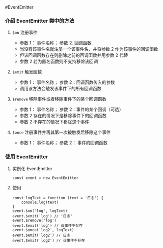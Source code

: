 #EventEmitter

### 介绍 EventEmitter 类中的方法

1.  `$on` 注册事件
    - 参数 1： 事件名称； 参数 2. 回调函数
    - 当没有该事件名就注册一个该事件名，并将参数 2 作为该事件的回调函数
    - 但该回调函数存在则删除之前的回调函数并用参数 2 代替
    - 参数 2 若为匿名函数则不支持移除该回调
2.  `$emit` 触发函数
    - 参数 1： 事件名称； 参数 2：回调函数传入的参数
    - 调用该方法会触发该事件下的所有回调函数
3.  `$remove` 移除事件或者移除事件下的某个回调函数

    - 参数 1： 事件名称； 参数 2：事件的某个回调（可选）
    - 参数 2 存在的情况下是移除事件下的回调函数
    - 参数 2 不存在的情况下移除这个事件

4.  `$once` 注册事件并再其第一次被触发后移除这个事件

    - 参数 1： 事件名称； 参数 2： 事件的回调函数

### 使用 EventEmitter

1.  实例化 EventEmitter
    ```
    const event = new EventEmitter
    ```
2.  使用
    ```
    const logText = function (text = '日志') {
        console.log(text)
    }
    event.$on('log', logText)
    event.$emit('log') // '日志'
    event.$remove('log')
    event.$emit('log') // 该事件不存在
    event.$once('log2', logText)
    event.$emit('log2') // 日志
    event.$emit('log2') // 该事件不存在
    ```

